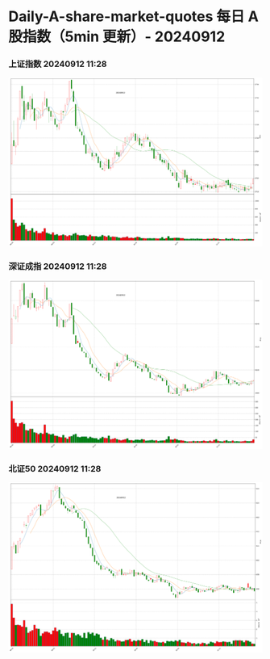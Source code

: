 
# Daily-A-share-market-quotes 每日 A 股指数（5min 更新）- 20240912

### 上证指数 20240912 11:28
![](./fig/2024/9/20240912-sh000001.png)

### 深证成指 20240912 11:28
![](./fig/2024/9/20240912-sz399001.png)

### 北证50 20240912 11:28
![](./fig/2024/9/20240912-bj899050.png)
